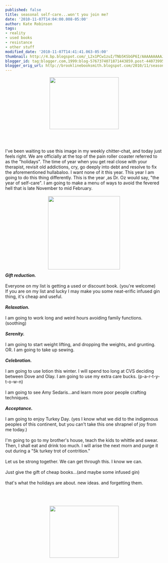```yaml
---
published: false
title: seasonal self-care...won't you join me?
date: '2010-11-07T14:04:00.008-05:00'
author: Kate Robinson
tags:
- reality
- used books
- resistance
- other stuff
modified_date: '2010-11-07T14:41:41.063-05:00'
thumbnail: http://4.bp.blogspot.com/_L2x1PCw1zuI/TNb5KSbGP6I/AAAAAAAAAJw/Qv0q9xlcGXY/s72-c/floss.bmp
blogger_id: tag:blogger.com,1999:blog-5767374071871443859.post-4407399579148893494
blogger_orig_url: http://brooklinebooksmith.blogspot.com/2010/11/seasonal-self-carewont-you-join-me.html
---
```


<img style="TEXT-ALIGN: center; MARGIN: 0px auto 10px; WIDTH: 221px; DISPLAY: block; HEIGHT: 166px; CURSOR: hand" id="BLOGGER_PHOTO_ID_5536886747038105506" border="0" alt="" src="http://4.bp.blogspot.com/_L2x1PCw1zuI/TNb5KSbGP6I/AAAAAAAAAJw/Qv0q9xlcGXY/s400/floss.bmp" /><br /><br /><br />I've been waiting to use this image in my weekly <span id="SPELLING_ERROR_0" class="blsp-spelling-error">chitter</span>-chat, and today just feels right. We are officially at the top of the pain roller coaster referred to as the "holidays". The time of year when you get real close with your therapist, revisit old addictions, cry, go deeply into debt and resolve to fix the aforementioned hullabaloo. I want none of it this year. This year I am going to do this thing differently. This is the year ,as Dr. Oz would say, "the year of self-care". I am going to make a menu of ways to avoid the fevered hell that is late November to mid February.<br /><br /><a href="http://4.bp.blogspot.com/_L2x1PCw1zuI/TNb6U4Wwi6I/AAAAAAAAAJ4/Oze0GAmd_1I/s1600/sketchysanta11.jpg"><img style="TEXT-ALIGN: center; MARGIN: 0px auto 10px; WIDTH: 230px; DISPLAY: block; HEIGHT: 234px; CURSOR: hand" id="BLOGGER_PHOTO_ID_5536888028530772898" border="0" alt="" src="http://4.bp.blogspot.com/_L2x1PCw1zuI/TNb6U4Wwi6I/AAAAAAAAAJ4/Oze0GAmd_1I/s400/sketchysanta11.jpg" /></a> <em><strong>Gift reduction.</strong></em><br /><br />Everyone on my list is getting a used or discount book. (you're welcome)<br />If you are on my list and lucky I may make you some neat-<span id="SPELLING_ERROR_1" class="blsp-spelling-error">erific</span> infused gin thing, it's cheap and useful.<br /><br /><strong><em>Relaxation.</em></strong><br /><strong><em></em></strong><br />I am going to work long and weird hours avoiding family functions. (soothing)<br /><br /><strong><em>Serenity.</em></strong><br /><strong><em></em></strong><br />I am going to start weight lifting, and dropping the weights, and grunting. OR. I am going to take up sewing.<br /><br /><strong><em>Celebration.</em></strong><br /><strong><em></em></strong><br />I am going to use lotion this winter. I will spend too long at <span id="SPELLING_ERROR_2" class="blsp-spelling-error">CVS</span> deciding between Dove and <span id="SPELLING_ERROR_3" class="blsp-spelling-error">Olay</span>. I am going to use my extra care bucks. (p-a-r-t-y-t-o-w-n)<br /><br />I am going to see Amy <span id="SPELLING_ERROR_4" class="blsp-spelling-error">Sedaris</span>...and learn more poor people crafting techniques.<br /><br /><strong><em>Acceptance.</em></strong><br /><strong><em></em></strong><br />I am going to enjoy Turkey Day. (yes I know what we did to the indigenous peoples of this continent, but you can't take this one shrapnel of joy from me today.)<br /><br />I'm going to go to my brother's house, teach the kids to whittle and swear. Then, I shall eat and drink too much. I will arise the next morn and purge it out during a "5k turkey trot of contrition."<br /><br />Let us be strong together. We can get through this. I know we can.<br /><br />Just give the gift of cheap books...(and maybe some infused gin)<br /><br />that's what the holidays are about. new ideas. and forgetting them.<br /><br /><br /><br /><div><a href="http://3.bp.blogspot.com/_L2x1PCw1zuI/TNb4p_qHBpI/AAAAAAAAAJo/62IGzwAeZ_g/s1600/book..bmp"><img style="TEXT-ALIGN: center; MARGIN: 0px auto 10px; WIDTH: 221px; DISPLAY: block; HEIGHT: 166px; CURSOR: hand" id="BLOGGER_PHOTO_ID_5536886192244983442" border="0" alt="" src="http://3.bp.blogspot.com/_L2x1PCw1zuI/TNb4p_qHBpI/AAAAAAAAAJo/62IGzwAeZ_g/s400/book..bmp" /></a></div>